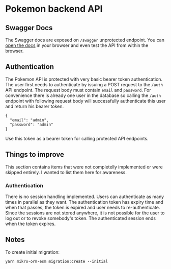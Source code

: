 # Pokemon backend API

## Swagger Docs
The Swagger docs are exposed on `/swagger` unprotected endpoint. You can [open the docs](http://localhost:3000/swagger) in your browser and even test the API from within the browser.

## Authentication

The Pokemon API is protected with very basic bearer token authentication. The user first needs to authenticate by issuing a POST request to the `/auth` API endpoint. The request body must contain `email` and `password`. For convenience there is already one user in the database so calling the `/auth` endpoint with following request body will successfully authenticate this user and return his bearer token.
```
{
  "email": "admin",
  "password": "admin"
}
```
Use this token as a bearer token for calling protected API endpoints.


## Things to improve

This section contains items that were not completelly implemented or were skipped entirely. I wanted to list them here for awareness.

### Authentication

There is no session handling implemented. Users can authenticate as many times in parallel as they want. The authentication token has expiry time and when that passes, the token is expired and user needs to re-authenticate. Since the sessions are not stored anywhere, it is not possible for the user to log out or to revoke somebody's token. The authenticated session ends when the token expires.

## Notes
To create initial migration:
```
yarn mikro-orm-esm migration:create --initial 
```
